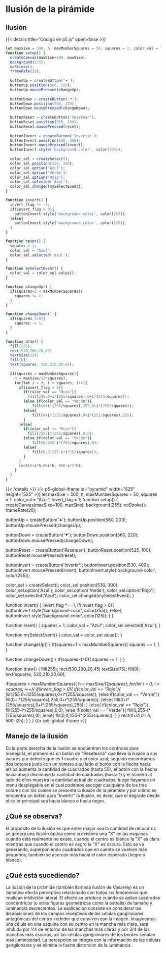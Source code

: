 # Ilusión de la pirámide

## Ilusión

{{< details title="Código en p5.js" open=false >}}
```js
let maxSixe = 500, h, maxMumberSquares = 50, squares = 1, color_val = "Azul", invert_flag = 1;
function setup() {
  createCanvas(maxSixe+100, maxSixe);
  background(255);
  noStroke();
  frameRate(20);
  
  buttonUp = createButton('⯅');
  buttonUp.position(560, 200);
  buttonUp.mousePressed(changeUp);
  
  buttonDown = createButton('⯆');
  buttonDown.position(560, 220);
  buttonDown.mousePressed(changeDown);
  
  buttonReset = createButton('Resetear');
  buttonReset.position(525, 100);
  buttonReset.mousePressed(reset);
  
  buttonInvert = createButton('Invertir');
  buttonInvert.position(530, 400);
  buttonInvert.mousePressed(invert);
  buttonInvert.style('background-color', color(255));
  
  color_sel = createSelect();
  color_sel.position(530, 300);
  color_sel.option('Azul');
  color_sel.option('Verde');
  color_sel.option('Rojo');
  color_sel.selected('Azul');
  color_sel.changed(mySelectEvent);
}

function invert() {
  invert_flag *= -1;
  if(invert_flag > 0){
    buttonInvert.style('background-color', color(255));
  }else{
    buttonInvert.style('background-color', color(125));
  }
}

function reset() {
  squares = 1;
  color_val = "Azul";
  color_sel.selected('Azul');
}

function mySelectEvent() {
  color_val = color_sel.value();
}

function changeUp() {
  if(squares+1 < maxMumberSquares){
    squares += 1;
  }
}

function changeDown() {
  if(squares-1>0){
    squares -= 1;
  }
}

function draw() {
  fill(255);
  rect(530,200,20,45)
  textSize(15);
  fill(0);
  text(squares, 530,210,20,60);
  
  if(squares < maxMumberSquares){
    h = maxSixe/(2*squares);
    for(let i = 0; i < squares; i++){
      if(invert_flag > 0){
        if(color_val == "Rojo"){
          fill(255,0+i*(255/squares),0+i*(255/squares));
        }else if(color_val == "Verde"){
            fill(0+i*(255/squares),255,0+i*(255/squares));
        }else{
            fill(0+i*(255/squares),0+i*(255/squares),255);
        }
      }else{
        if(color_val == "Rojo"){
          fill(255-i*(255/squares),0,0);
        }else if(color_val == "Verde"){
            fill(0,255-i*(255/squares),0);
        }else{
            fill(0,0,255-i*(255/squares));
        }
      }
      rect(0+i*h,0+i*h, 500-i*2*h);
    }
  }
}
```
{{< /details >}}
{{< p5-global-iframe id="pyramid" width="625" height="525" >}}
let maxSixe = 500, h, maxMumberSquares = 50, squares = 1, color_val = "Azul", invert_flag = 1;
function setup() {
  createCanvas(maxSixe+100, maxSixe);
  background(255);
  noStroke();
  frameRate(20);
  
  buttonUp = createButton('⯅');
  buttonUp.position(560, 200);
  buttonUp.mousePressed(changeUp);
  
  buttonDown = createButton('⯆');
  buttonDown.position(560, 220);
  buttonDown.mousePressed(changeDown);
  
  buttonReset = createButton('Resetear');
  buttonReset.position(525, 100);
  buttonReset.mousePressed(reset);
  
  buttonInvert = createButton('Invertir');
  buttonInvert.position(530, 400);
  buttonInvert.mousePressed(invert);
  buttonInvert.style('background-color', color(255));
  
  color_sel = createSelect();
  color_sel.position(530, 300);
  color_sel.option('Azul');
  color_sel.option('Verde');
  color_sel.option('Rojo');
  color_sel.selected('Azul');
  color_sel.changed(mySelectEvent);
}

function invert() {
  invert_flag *= -1;
  if(invert_flag > 0){
    buttonInvert.style('background-color', color(255));
  }else{
    buttonInvert.style('background-color', color(125));
  }
}

function reset() {
  squares = 1;
  color_val = "Azul";
  color_sel.selected('Azul');
}

function mySelectEvent() {
  color_val = color_sel.value();
}

function changeUp() {
  if(squares+1 < maxMumberSquares){
    squares += 1;
  }
}

function changeDown() {
  if(squares-1>0){
    squares -= 1;
  }
}

function draw() {
  fill(255);
  rect(530,200,20,45)
  textSize(15);
  fill(0);
  text(squares, 530,210,20,60);
  
  if(squares < maxMumberSquares){
    h = maxSixe/(2*squares);
    for(let i = 0; i < squares; i++){
      if(invert_flag > 0){
        if(color_val == "Rojo"){
          fill(255,0+i*(255/squares),0+i*(255/squares));
        }else if(color_val == "Verde"){
            fill(0+i*(255/squares),255,0+i*(255/squares));
        }else{
            fill(0+i*(255/squares),0+i*(255/squares),255);
        }
      }else{
        if(color_val == "Rojo"){
          fill(255-i*(255/squares),0,0);
        }else if(color_val == "Verde"){
            fill(0,255-i*(255/squares),0);
        }else{
            fill(0,0,255-i*(255/squares));
        }
      }
      rect(0+i*h,0+i*h, 500-i*2*h);
    }
  }
}
{{< /p5-global-iframe >}}

## Manejo de la ilusión

En la parte derecha de la ilusión se encuentran los controles para manejarla, el primero es un botón de "Resetearla" que lleva la ilusión a sus valores por defecto que es 1 cuadro y el color azul; seguido encontramos dos botones junto con un número a su lado el botón con la flecha hacia arriba aumenta la cantidad de cuadrados (hasta 50), el botón con la flecha hacia abajo disminuye la cantidad de cuadrados (hasta 1) y el número al lado de ellos muestra la cantidad actual de cuadrados; luego hayamos un menú desplegable en el cual podemos escoger cualquiera de los tres colores con los cuales se presenta la ilusión de la pirámide y por ultimo se encuentra un botón para “Invertir” la ilusión, es decir, que el degrade desde el color principal sea hacia blanco o hacia negro.

## ¿Qué se observa?

El propósito de la ilusión es que entre mayor sea la cantidad de recuadros se genera una ilusión óptica como si existiera una "X" en las esquinas cuando está realmente no existe, cuando el centro es blanco la "X" es clara mientras que cuando el centro es negro la "X" es oscura. Esto se va generando, superponiendo cuadrados que en cuento se vuelven más pequeños, también se acercan más hacia el color esperado (negro o blanco).

## ¿Qué está sucediendo?

La ilusión de la pirámide (también llamada ilusión de Vasarely) es un llamativo efecto perceptivo relacionado con todos los fenómenos que implican inhibición lateral. El efecto se produce cuando se apilan cuadrados concéntricos (u otras figuras geométricas como la estrella) de tamaño y luminancia decrecientes.
La explicación consiste en considerar las disposiciones de los campos receptivos de las células ganglionares antagónicas del centro-rededor que conviven con la imagen. Imaginemos una célula en una esquina con su centro en la mancha más clara, será inhibida por 1/4 de entorno de las manchas más claras y por 3/4 de las manchas más oscuras, así las células ganglionares de los bordes señalan más luminosidad. La percepción se integra con la información de las células ganglionares y se elimina la fuerte distorsión de la luminancia.